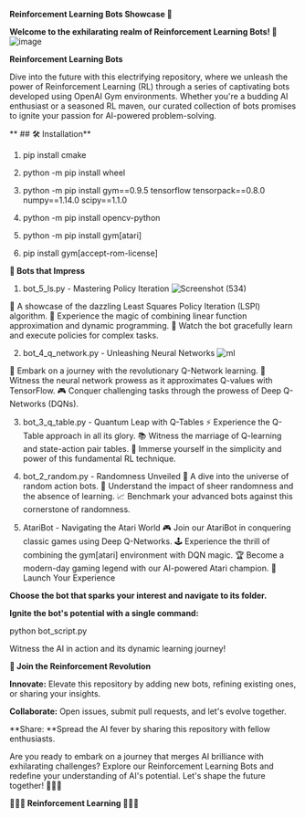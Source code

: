 **Reinforcement Learning Bots Showcase 🤖**

**Welcome to the exhilarating realm of Reinforcement Learning Bots! 🚀**
![image](https://github.com/AkuratiHemanth/Gym/assets/129819031/8d900e89-d829-46bd-aef8-14977207850a)

**Reinforcement Learning Bots**

Dive into the future with this electrifying repository, where we unleash the power of Reinforcement Learning (RL) through a series of captivating bots developed using OpenAI Gym environments. Whether you're a budding AI enthusiast or a seasoned RL maven, our curated collection of bots promises to ignite your passion for AI-powered problem-solving.

** ## 🛠️ Installation**

1. pip install cmake

2. python -m pip install wheel

3. python -m pip install gym==0.9.5 tensorflow tensorpack==0.8.0 numpy==1.14.0 scipy==1.1.0 

4. python -m pip install opencv-python

5. python -m pip install gym[atari]

6. pip install gym[accept-rom-license]

**🤖 Bots that Impress**

1. bot_5_ls.py - Mastering Policy Iteration ![Screenshot (534)](https://github.com/AkuratiHemanth/Gym/assets/129819031/cdf07c8b-e48f-44e7-9dcb-d38a1a7ed309)

🌟 A showcase of the dazzling Least Squares Policy Iteration (LSPI) algorithm.
🧠 Experience the magic of combining linear function approximation and dynamic programming.
🎯 Watch the bot gracefully learn and execute policies for complex tasks.


2. bot_4_q_network.py - Unleashing Neural Networks ![ml](https://github.com/AkuratiHemanth/Gym/assets/129819031/ae991415-73c0-4b3e-abc2-45181a9f85d9)

🚀 Embark on a journey with the revolutionary Q-Network learning.
🤖 Witness the neural network prowess as it approximates Q-values with TensorFlow.
🎮 Conquer challenging tasks through the prowess of Deep Q-Networks (DQNs).


3. bot_3_q_table.py - Quantum Leap with Q-Tables
⚡️ Experience the Q-Table approach in all its glory.
📚 Witness the marriage of Q-learning and state-action pair tables.
🧠 Immerse yourself in the simplicity and power of this fundamental RL technique.


4. bot_2_random.py - Randomness Unveiled
🎲 A dive into the universe of random action bots.
🌌 Understand the impact of sheer randomness and the absence of learning.
📈 Benchmark your advanced bots against this cornerstone of randomness.


5. AtariBot - Navigating the Atari World
🎮 Join our AtariBot in conquering classic games using Deep Q-Networks.
🕹 Experience the thrill of combining the gym[atari] environment with DQN magic.
🏆 Become a modern-day gaming legend with our AI-powered Atari champion.
🚀 Launch Your Experience


**Choose the bot that sparks your interest and navigate to its folder.**


**Ignite the bot's potential with a single command:**

python bot_script.py

Witness the AI in action and its dynamic learning journey!

**👥 Join the Reinforcement Revolution**

**Innovate:** Elevate this repository by adding new bots, refining existing ones, or sharing your insights.

**Collaborate:** Open issues, submit pull requests, and let's evolve together.

**Share: **Spread the AI fever by sharing this repository with fellow enthusiasts.

Are you ready to embark on a journey that merges AI brilliance with exhilarating challenges? 
Explore our Reinforcement Learning Bots and redefine your understanding of AI's potential. Let's shape the future together! 🌌🤖🚀

**🌌🤖🚀 Reinforcement Learning 🌌🤖🚀**
